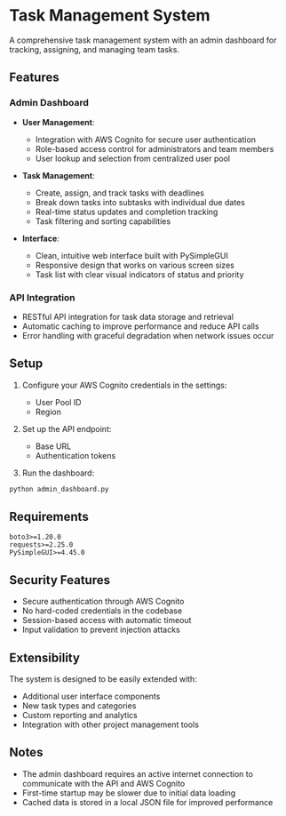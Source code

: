 # Task Management System

A comprehensive task management system with an admin dashboard for tracking, assigning, and managing team tasks.

## Features

### Admin Dashboard

- **User Management**:
  - Integration with AWS Cognito for secure user authentication
  - Role-based access control for administrators and team members
  - User lookup and selection from centralized user pool

- **Task Management**:
  - Create, assign, and track tasks with deadlines
  - Break down tasks into subtasks with individual due dates
  - Real-time status updates and completion tracking
  - Task filtering and sorting capabilities

- **Interface**:
  - Clean, intuitive web interface built with PySimpleGUI
  - Responsive design that works on various screen sizes
  - Task list with clear visual indicators of status and priority

### API Integration

- RESTful API integration for task data storage and retrieval
- Automatic caching to improve performance and reduce API calls
- Error handling with graceful degradation when network issues occur

## Setup

1. Configure your AWS Cognito credentials in the settings:
   - User Pool ID
   - Region

2. Set up the API endpoint:
   - Base URL
   - Authentication tokens

3. Run the dashboard:
```bash
python admin_dashboard.py
```

## Requirements

```
boto3>=1.20.0
requests>=2.25.0
PySimpleGUI>=4.45.0
```

## Security Features

- Secure authentication through AWS Cognito
- No hard-coded credentials in the codebase
- Session-based access with automatic timeout
- Input validation to prevent injection attacks

## Extensibility

The system is designed to be easily extended with:
- Additional user interface components
- New task types and categories
- Custom reporting and analytics
- Integration with other project management tools

## Notes

- The admin dashboard requires an active internet connection to communicate with the API and AWS Cognito
- First-time startup may be slower due to initial data loading
- Cached data is stored in a local JSON file for improved performance 